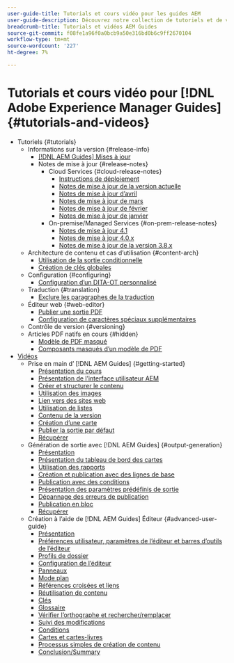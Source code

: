 ```yaml
---
user-guide-title: Tutorials et cours vidéo pour les guides AEM
user-guide-description: Découvrez notre collection de tutoriels et de vidéos pour les guides Adobe Experience Manager.
breadcrumb-title: Tutorials et vidéos AEM Guides
source-git-commit: f08fe1a96f0a0bcb9a50e316bd0b6c9ff2670104
workflow-type: tm+mt
source-wordcount: '227'
ht-degree: 7%

---
```



# Tutorials et cours vidéo pour [!DNL Adobe Experience Manager Guides] {#tutorials-and-videos}

+ Tutoriels {#tutorials}
   + Informations sur la version {#release-info}
      + [[!DNL AEM Guides] Mises à jour](./tutorials/release-info/latest-release-info.md)
      + Notes de mise à jour {#release-notes}
         + Cloud Services {#cloud-release-notes}
            + [Instructions de déploiement](./tutorials/release-info/deploy-xml-on-aemaacs.md)
            + [Notes de mise à jour de la version actuelle](./tutorials/release-info/release-notes-2022.5.0.md)
            + [Notes de mise à jour d’avril](./tutorials/release-info/release-notes-2022.4.0.md)
            + [Notes de mise à jour de mars](./tutorials/release-info/release-notes-2022.3.0.md)
            + [Notes de mise à jour de février](./tutorials/release-info/release-notes-2022.2.0.md)
            + [Notes de mise à jour de janvier](./tutorials/release-info/release-notes-2022.1.0.md)
         + On-premise/Managed Services {#on-prem-release-notes}
            + [Notes de mise à jour 4.1](./tutorials/release-info/release-notes-4.1.md)
            + [Notes de mise à jour 4.0.x](https://helpx.adobe.com/xml-documentation-for-experience-manager/release-note/release-notes-xml-documentation-solution-4-0.html)
            + [Notes de mise à jour de la version 3.8.x](https://helpx.adobe.com/xml-documentation-for-experience-manager/release-note/release-notes-xml-documentation-solution-3-8.html)
   + Architecture de contenu et cas d’utilisation {#content-arch}
      + [Utilisation de la sortie conditionnelle](./tutorials/content-architecture/create-and-use-conditions.md)
      + [Création de clés globales](./tutorials/content-architecture/create-global-keys.md)
   + Configuration {#configuring}
      + [Configuration d’un DITA-OT personnalisé](./tutorials/configuring/setup-a-custom-dita-ot.md)
   + Traduction {#translation}
      + [Exclure les paragraphes de la traduction](./tutorials/translation/exclude-paragraphs-from-translation.md)
   + Éditeur web {#web-editor}
      + [Publier une sortie PDF](./tutorials/web-editor/native-pdf-web-editor.md)
      + [Configuration de caractères spéciaux supplémentaires](./tutorials/web-editor/configure-additional-special-characters.md)
   + Contrôle de version {#versioning}
   + Articles PDF natifs en cours {#hidden}
      + [Modèle de PDF masqué](./tutorials/native-pdf/pdf-template.md)
      + [Composants masqués d’un modèle de PDF](./tutorials/native-pdf/components-pdf-template.md)
+ [Vidéos](./courses/overview.md)
   + Prise en main d’ [!DNL AEM Guides] {#getting-started}
      + [Présentation du cours](./courses/course-1/overview.md)
      + [Présentation de l’interface utilisateur AEM](./courses/course-1/understanding-the-aem-user-interface.md)
      + [Créer et structurer le contenu](./courses/course-1/creating-and-structuring-content.md)
      + [Utilisation des images](./courses/course-1/working-with-images.md)
      + [Lien vers des sites web](./courses/course-1/linking-to-websites.md)
      + [Utilisation de listes](./courses/course-1/working-with-lists.md)
      + [Contenu de la version](./courses/course-1/versioning-content.md)
      + [Création d’une carte](./courses/course-1/creating-a-map.md)
      + [Publier la sortie par défaut](./courses/course-1/publishing-default-output.md)
      + [Récupérer](./courses/course-1/recap.md)
   + Génération de sortie avec [!DNL AEM Guides] {#output-generation}
      + [Présentation](./courses/course-2/overview.md)
      + [Présentation du tableau de bord des cartes](./courses/course-2/introduction-to-the-map-dashboard.md)
      + [Utilisation des rapports](./courses/course-2/working-with-reports.md)
      + [Création et publication avec des lignes de base](./courses/course-2/creating-and-publishing-with-baselines.md)
      + [Publication avec des conditions](./courses/course-2/publishing-with-conditions.md)
      + [Présentation des paramètres prédéfinis de sortie](./courses/course-2/output-presets.md)
      + [Dépannage des erreurs de publication](./courses/course-2/troubleshooting-publishing-errors.md)
      + [Publication en bloc](./courses/course-2/bulk-publishing.md)
      + [Récupérer](./courses/course-2/recap.md)
   + Création à l’aide de [!DNL AEM Guides] Éditeur {#advanced-user-guide}
      + [Présentation](./courses/course-3/overview.md)
      + [Préférences utilisateur, paramètres de l’éditeur et barres d’outils de l’éditeur](./courses/course-3/user-settings-preferences-toolbars.md)
      + [Profils de dossier](./courses/course-3/folder-profiles.md)
      + [Configuration de l’éditeur](./courses/course-3/editor-configuration.md)
      + [Panneaux](./courses/course-3/panels.md)
      + [Mode plan](./courses/course-3/outline-view.md)
      + [Références croisées et liens](./courses/course-3/cross-references-and-links.md)
      + [Réutilisation de contenu](./courses/course-3/content-reuse.md)
      + [Clés](./courses/course-3/keys.md)
      + [Glossaire](./courses/course-3/glossary.md)
      + [Vérifier l’orthographe et rechercher/remplacer](./courses/course-3/spell-check.md)
      + [Suivi des modifications](./courses/course-3/track-changes.md)
      + [Conditions](./courses/course-3/conditions.md)
      + [Cartes et cartes-livres](./courses/course-3/maps-and-bookmaps.md)
      + [Processus simples de création de contenu](./courses/course-3/simple-content-creation-workflows.md)
      + [Conclusion/Summary](./courses/course-3/recap.md)